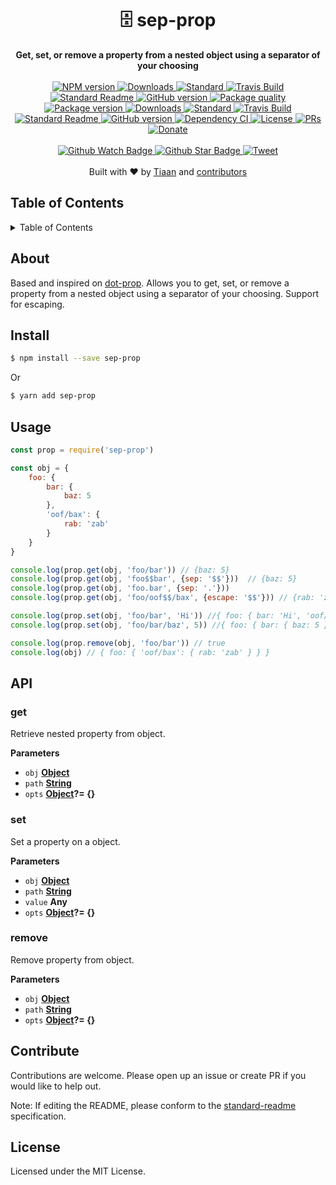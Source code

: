 <h1 align="center">🗄 sep-prop</h1>
<div align="center">
  <strong>Get, set, or remove a property from a nested object using a separator of your choosing</strong>
</div>
<br>
<div align="center">
    <a href="https://npmjs.org/package/sep-prop">
      <img src="https://img.shields.io/npm/v/sep-prop.svg?style=flat-square" alt="NPM version" />
    </a>
    <a href="https://npmjs.org/package/sep-prop">
    <img src="https://img.shields.io/npm/dm/sep-prop.svg?style=flat-square" alt="Downloads" />
    </a>
    <a href="https://github.com/feross/standard">
      <img src="https://img.shields.io/badge/code%20style-standard-brightgreen.svg?style=flat-square" alt="Standard" />
    </a>
    <a href="https://travis-ci.org/tiaanduplessis/sep-prop">
      <img src="https://img.shields.io/travis/tiaanduplessis/sep-prop/master.svg?style=flat-square" alt="Travis Build" />
    </a>
    <a href="https://github.com/RichardLitt/standard-readme)">
      <img src="https://img.shields.io/badge/standard--readme-OK-green.svg?style=flat-square" alt="Standard Readme" />
    </a>
    <a href="https://badge.fury.io/gh/tiaanduplessis%2Fsep-prop">
      <img src="https://badge.fury.io/gh/tiaanduplessis%2Fsep-prop.svg?style=flat-square" alt="GitHub version" />
   </a>
   <a href="http://packagequality.com/#?package=sep-prop">
    <img src="http://packagequality.com/shield/sep-prop.svg" alt="Package quality"/>
  </a>
</div>
<div align="center">
  <a href="https://npmjs.org/package/sep-prop">
    <img src="https://img.shields.io/npm/v/sep-prop.svg?style=flat-square" alt="Package version" />
  </a>
  <a href="https://npmjs.org/package/sep-prop">
  <img src="https://img.shields.io/npm/dm/sep-prop.svg?style=flat-square" alt="Downloads" />
  </a>
  <a href="https://github.com/feross/standard">
    <img src="https://img.shields.io/badge/code%20style-standard-brightgreen.svg?style=flat-square" alt="Standard" />
  </a>
  <a href="https://travis-ci.org/tiaanduplessis/sep-prop">
    <img src="https://img.shields.io/travis/tiaanduplessis/sep-prop.svg?style=flat-square" alt="Travis Build" />
  </a>
  <a href="https://github.com/RichardLitt/standard-readme)">
    <img src="https://img.shields.io/badge/standard--readme-OK-green.svg?style=flat-square" alt="Standard Readme" />
  </a>
  <a href="https://badge.fury.io/gh/tiaanduplessis%2Fsep-prop">
    <img src="https://badge.fury.io/gh/tiaanduplessis%2Fsep-prop.svg?style=flat-square" alt="GitHub version" />
  </a>
  <a href="https://dependencyci.com/github/tiaanduplessis/sep-prop">
    <img src="https://dependencyci.com/github/tiaanduplessis/sep-prop/badge?style=flat-square" alt="Dependency CI" />
  </a>
  <a href="https://github.com/tiaanduplessis/sep-prop/blob/master/other/LICENSE">
    <img src="https://img.shields.io/npm/l/sep-prop.svg?style=flat-square" alt="License" />
  </a>
  <a href="http://makeapullrequest.com">
    <img src="https://img.shields.io/badge/PRs-welcome-brightgreen.svg?style=flat-square" alt="PRs" />
  </a>
  <a href="https://www.paypal.me/tiaanduplessis/1">
    <img src="https://img.shields.io/badge/$-support-green.svg?style=flat-square" alt="Donate" />
  </a>
</div>
<br>
<div align="center">
  <a href="https://github.com/tiaanduplessis/sep-prop/watchers">
    <img src="https://img.shields.io/github/watchers/tiaanduplessis/sep-prop.svg?style=social" alt="Github Watch Badge" />
  </a>
  <a href="https://github.com/tiaanduplessis/sep-prop/stargazers">
    <img src="https://img.shields.io/github/stars/tiaanduplessis/sep-prop.svg?style=social" alt="Github Star Badge" />
  </a>
  <a href="https://twitter.com/intent/tweet?text=Check%20out%20sep-prop!%20https://github.com/tiaanduplessis/sep-prop%20%F0%9F%91%8D">
    <img src="https://img.shields.io/twitter/url/https/github.com/tiaanduplessis/sep-prop.svg?style=social" alt="Tweet" />
  </a>
</div>
<br>
<div align="center">
  Built with ❤︎ by <a href="tiaanduplessis.co.za">Tiaan</a> and <a href="https://github.com/tiaanduplessis/sep-prop/graphs/contributors">contributors</a>
</div>

<h2>Table of Contents</h2>
<details>
  <summary>Table of Contents</summary>
	<li><a href="#about">About</a></li>
  <li><a href="#install">Install</a></li>
  <li><a href="#usage">Usage</a></li>
  <li><a href="#api">API</a></li>

  <li><a href="#contribute">Contribute</a></li>
  <li><a href="#license">License</a></li>
</details>

## About

Based and inspired on [dot-prop](https://github.com/sindresorhus/dot-prop). Allows you to get, set, or remove a property from a nested object using a separator of your choosing. Support for escaping.

## Install

```sh
$ npm install --save sep-prop
```

Or

```sh
$ yarn add sep-prop
```

## Usage

```js
const prop = require('sep-prop')

const obj = {
	foo: {
		bar: {
			baz: 5
		},
		'oof/bax': {
			rab: 'zab'
		}
	}
}

console.log(prop.get(obj, 'foo/bar')) // {baz: 5}
console.log(prop.get(obj, 'foo$$bar', {sep: '$$'}))  // {baz: 5}
console.log(prop.get(obj, 'foo.bar', {sep: '.'}))
console.log(prop.get(obj, 'foo/oof$$/bax', {escape: '$$'})) // {rab: 'zab'}

console.log(prop.set(obj, 'foo/bar', 'Hi')) //{ foo: { bar: 'Hi', 'oof/bax': { rab: 'zab' } } }
console.log(prop.set(obj, 'foo/bar/baz', 5)) //{ foo: { bar: { baz: 5 }, 'oof/bax': { rab: 'zab' } } }

console.log(prop.remove(obj, 'foo/bar')) // true
console.log(obj) // { foo: { 'oof/bax': { rab: 'zab' } } }
```

## API

### get

Retrieve nested property from object.

**Parameters**

-   `obj` **[Object](https://developer.mozilla.org/en-US/docs/Web/JavaScript/Reference/Global_Objects/Object)**
-   `path` **[String](https://developer.mozilla.org/en-US/docs/Web/JavaScript/Reference/Global_Objects/String)**
-   `opts` **[Object](https://developer.mozilla.org/en-US/docs/Web/JavaScript/Reference/Global_Objects/Object)?= {}**

### set

Set a property on a object.

**Parameters**

-   `obj` **[Object](https://developer.mozilla.org/en-US/docs/Web/JavaScript/Reference/Global_Objects/Object)**
-   `path` **[String](https://developer.mozilla.org/en-US/docs/Web/JavaScript/Reference/Global_Objects/String)**
-   `value` **Any**
-   `opts` **[Object](https://developer.mozilla.org/en-US/docs/Web/JavaScript/Reference/Global_Objects/Object)?= {}**

### remove

Remove property from object.

**Parameters**

-   `obj` **[Object](https://developer.mozilla.org/en-US/docs/Web/JavaScript/Reference/Global_Objects/Object)**
-   `path` **[String](https://developer.mozilla.org/en-US/docs/Web/JavaScript/Reference/Global_Objects/String)**
-   `opts` **[Object](https://developer.mozilla.org/en-US/docs/Web/JavaScript/Reference/Global_Objects/Object)?= {}**

## Contribute

Contributions are welcome. Please open up an issue or create PR if you would like to help out.

Note: If editing the README, please conform to the [standard-readme](https://github.com/RichardLitt/standard-readme) specification.

## License

Licensed under the MIT License.
